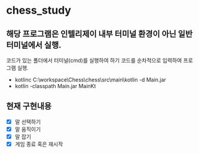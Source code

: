 # chess_study

## 해당 프로그램은 인텔리제이 내부 터미널 환경이 아닌 일반 터미널에서 실행.
코드가 있는 폴더에서 터미널(cmd)를 실행하여 하기 코드를 순차적으로 입력하여 프로그램 실행.
 - kotlinc C:\workspace\Chess\chess\src\main\kotlin -d Main.jar
 - kotlin -classpath Main.jar MainKt

## 현재 구현내용
- [x] 말 선택하기
- [x] 말 움직이기
- [x] 말 잡기
- [x] 게임 종료 혹은 재시작
